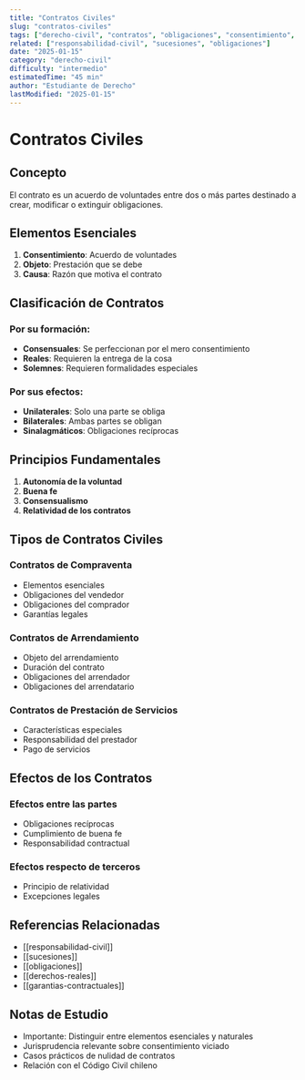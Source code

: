 ```yaml
---
title: "Contratos Civiles"
slug: "contratos-civiles"
tags: ["derecho-civil", "contratos", "obligaciones", "consentimiento", "objeto", "causa"]
related: ["responsabilidad-civil", "sucesiones", "obligaciones"]
date: "2025-01-15"
category: "derecho-civil"
difficulty: "intermedio"
estimatedTime: "45 min"
author: "Estudiante de Derecho"
lastModified: "2025-01-15"
---
```


# Contratos Civiles

## Concepto
El contrato es un acuerdo de voluntades entre dos o más partes destinado a crear, modificar o extinguir obligaciones.

## Elementos Esenciales
1. **Consentimiento**: Acuerdo de voluntades
2. **Objeto**: Prestación que se debe
3. **Causa**: Razón que motiva el contrato

## Clasificación de Contratos
### Por su formación:
- **Consensuales**: Se perfeccionan por el mero consentimiento
- **Reales**: Requieren la entrega de la cosa
- **Solemnes**: Requieren formalidades especiales

### Por sus efectos:
- **Unilaterales**: Solo una parte se obliga
- **Bilaterales**: Ambas partes se obligan
- **Sinalagmáticos**: Obligaciones recíprocas

## Principios Fundamentales
1. **Autonomía de la voluntad**
2. **Buena fe**
3. **Consensualismo**
4. **Relatividad de los contratos**

## Tipos de Contratos Civiles
### Contratos de Compraventa
- Elementos esenciales
- Obligaciones del vendedor
- Obligaciones del comprador
- Garantías legales

### Contratos de Arrendamiento
- Objeto del arrendamiento
- Duración del contrato
- Obligaciones del arrendador
- Obligaciones del arrendatario

### Contratos de Prestación de Servicios
- Características especiales
- Responsabilidad del prestador
- Pago de servicios

## Efectos de los Contratos
### Efectos entre las partes
- Obligaciones recíprocas
- Cumplimiento de buena fe
- Responsabilidad contractual

### Efectos respecto de terceros
- Principio de relatividad
- Excepciones legales

## Referencias Relacionadas
- [[responsabilidad-civil]]
- [[sucesiones]]
- [[obligaciones]]
- [[derechos-reales]]
- [[garantias-contractuales]]

## Notas de Estudio
- Importante: Distinguir entre elementos esenciales y naturales
- Jurisprudencia relevante sobre consentimiento viciado
- Casos prácticos de nulidad de contratos
- Relación con el Código Civil chileno 